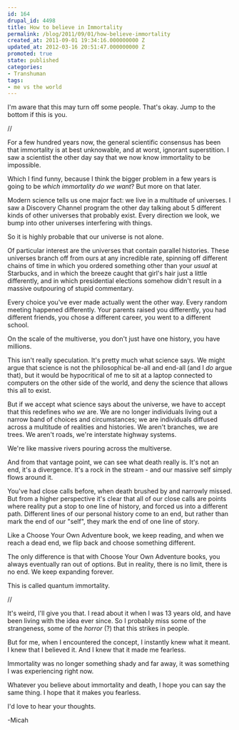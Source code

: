 ```yaml
---
id: 164
drupal_id: 4498
title: How to believe in Immortality
permalink: /blog/2011/09/01/how-believe-immortality
created_at: 2011-09-01 19:34:16.000000000 Z
updated_at: 2012-03-16 20:51:47.000000000 Z
promoted: true
state: published
categories:
- Transhuman
tags:
- me vs the world
---
```

I'm aware that this may turn off some people. That's okay. Jump to the bottom if this is you.

//

For a few hundred years now, the general scientific consensus has been that immortality is at best unknowable, and at worst, ignorant superstition. I saw a scientist the other day say that we now know immortality to be impossible.

Which I find funny, because I think the bigger problem in a few years is going to be *which immortality do we want*? But more on that later.

Modern science tells us one major fact: we live in a multitude of universes. I saw a Discovery Channel program the other day talking about 5 different kinds of other universes that probably exist. Every direction we look, we bump into other universes interfering with things.

So it is highly probable that our universe is not alone.

Of particular interest are the universes that contain parallel histories. These universes branch off from ours at any incredible rate, spinning off different chains of time in which you ordered something other than your *usual* at Starbucks, and in which the breeze caught that girl's hair just a little differently, and in which presidential elections somehow didn't result in a massive outpouring of stupid commentary.

Every choice you've ever made actually went the other way. Every random meeting happened differently. Your parents raised you differently, you had different friends, you chose a different career, you went to a different school. 

On the scale of the multiverse, you don't just have one history, you have millions.

This isn't really speculation. It's pretty much what science says. We might argue that science is not the philosophical be-all and end-all (and I *do* argue that), but it would be hypocritical of me to sit at a laptop connected to computers on the other side of the world, and deny the science that allows this all to exist.

But if we accept what science says about the universe, we have to accept that this redefines who *we* are. We are no longer individuals living out a narrow band of choices and circumstances; we are individuals diffused across a multitude of realities and histories. We aren't branches, we are trees. We aren't roads, we're interstate highway systems.

We're like massive rivers pouring across the multiverse.

And from that vantage point, we can see what death really is. It's not an end, it's a divergence. It's a rock in the stream - and our massive self simply flows around it. 

You've had close calls before, when death brushed by and narrowly missed. But from a higher perspective it's clear that all of our close calls are points where reality put a stop to one line of history, and forced us into a different path. Different lines of our personal history come to an end, but rather than mark the end of our "self", they mark the end of one line of story.

Like a Choose Your Own Adventure book, we keep reading, and when we reach a dead end, we flip back and choose something different.

The only difference is that with Choose Your Own Adventure books, you always eventually ran out of options. But in reality, there is no limit, there is no end. We keep expanding forever.

This is called quantum immortality.

//

It's weird, I'll give you that. I read about it when I was 13 years old, and have been living with the idea ever since. So I probably miss some of the strangeness, some of the *horror* (?) that this strikes in people. 

But for me, when I encountered the concept, I instantly knew what it meant. I knew that I believed it. And I knew that it made me fearless.

Immortality was no longer something shady and far away, it was something I was experiencing right now. 

Whatever you believe about immortality and death, I hope you can say the same thing. I hope that it makes you fearless.

I'd love to hear your thoughts.

-Micah
